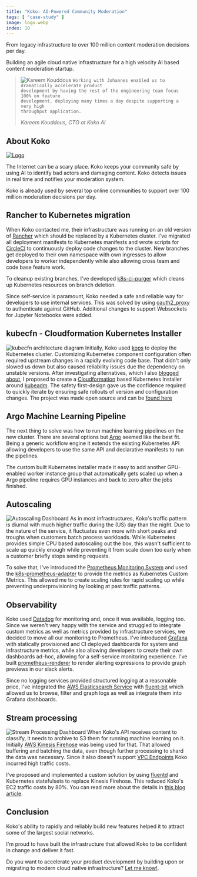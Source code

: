 ```yaml
---
title: "Koko: AI-Powered Community Moderation"
tags: [ "case-study" ]
image: logo.webp
index: 10
---
```


From legacy infrastructure to over 100 million content moderation decisions per
day.

Building an agile cloud native infrastructure for a high velocity AI based
content moderation startup.

<!--end-->

<blockquote class="testimonial">
  <img alt="Kareem Kouddous" src="kareem.jpg" />
  <code>Working with Johannes enabled us to dramatically accelerate product
development by having the rest of the engineering team focus 100% on feature
development, deploying many times a day despite supporting a very high
throughput application.
  </code>
  <footer><cite>Kareem Kouddous, CTO at Koko AI</cite></footer>
</blockquote>

## About Koko
[![Logo](logo-wide.png)](https://koko.ai)

The Internet can be a scary place. Koko keeps your community safe by using AI to
identify bad actors and damaging content. Koko detects issues in real time and
notifies your moderation system.

Koko is already used by several top online communities to support over 100
million moderation decisions per day.


## Rancher to Kubernetes migration
When Koko contacted me, their infrastructure was running on an old version of
[Rancher](https://rancher.com/) which should be replaced by a Kubernetes
cluster. I've migrated all deployment manifests to Kubernetes manifests and
wrote scripts for [CircleCI](https://circleci.com/) to continuously deploy code
changes to the cluster. New branches get deployed to their own namespace with
own ingresses to allow developers to worker independently while also allowing
cross team and code base feature work.

To cleanup existing branches, I've developed
[k8s-ci-purger](https://github.com/itskoko/k8s-ci-purger) which cleans up
Kubernetes resources on branch deletion.

Since self-service is paramount, Koko needed a safe and reliable way for
developers to use internal services. This was solved by using
[oauth2\_proxy](https://github.com/bitly/oauth2_proxy) to authenticate against
GitHub. Additional changes to support Websockets for Jupyter Notebooks were
added.

## kubecfn - Cloudformation Kubernetes Installer
![kubecfn architecture diagram](kubecfn.svg)
Initially, Koko used [kops](https://github.com/kubernetes/kops) to deploy the
Kubernetes cluster. Customizing Kubernetes component configuration often
required upstream changes in a rapidly evolving code base. That didn't only
slowed us down but also caused reliability issues due the dependency on unstable
versions. After investigating alternatives, which I also [blogged
about](https://5pi.de/2017/12/15/production-grade-kubernetes/), I proposed to
create a [Cloudformation](https://aws.amazon.com/cloudformation/) based
Kubernetes Installer around
[kubeadm](https://kubernetes.io/docs/setup/independent/). The safety
first-design gave us the confidence required to quickly iterate by ensuring safe
rollouts of version and configuration changes.
The project was made open source and can be [found
here](https://github.com/itskoko/kubecfn)


## Argo Machine Learning Pipeline
The next thing to solve was how to run machine learning pipelines on the new
cluster. There are several options but [Argo](https://github.com/argoproj/argo)
seemed like the best fit. Being a generic workflow engine it extends the
existing Kubernetes API allowing developers to use the same API and declarative
manifests to run the pipelines.

The custom built Kubernetes installer made it easy to add another GPU-enabled worker
instance group that automatically gets scaled up when a Argo pipeline requires
GPU instances and back to zero after the jobs finished.

## Autoscaling
![Autoscaling Dashboard](autoscaling.png)
As in most infrastructures, Koko's traffic pattern is diurnal with much higher
traffic during the (US) day than the night. Due to the nature of the service, it
fluctuates even more with short peaks and troughs when customers batch process
workloads. While Kubernetes provides simple CPU based autoscaling out the box,
this wasn't sufficient to scale up quickly enough while preventing it from scale
down too early when a customer briefly stops sending requests.

To solve that, I've introduced the [Prometheus Monitoring
System](https://prometheus.io/) and used
the
[k8s-prometheus-adapter](https://github.com/DirectXMan12/k8s-prometheus-adapter)
to provide the metrics as Kubernetes Custom Metrics. This allowed me to create
scaling rules for rapid scaling up while preventing underprovisioning by looking
at past traffic patterns.

## Observability
Koko used [Datadog](https://www.datadoghq.com/) for monitoring and, once it was
available, logging too. Since we weren't very happy with the service and
struggled to integrate custom metrics as well as metrics provided by
infrastructure services, we decided to move all our monitoring to Prometheus.
I've introduced [Grafana](https://grafana.org/) with statically provisioned and
CI deployed dashboards for system and infrastructure metrics, while also
allowing developers to create their own dashboards ad-hoc, allowing for a
self-service monitoring experience. I've built
[prometheus-renderer](https://github.com/itskoko/prometheus-renderer) to render
alerting expressions to provide graph previews in our slack alerts.

Since no logging services provided structured logging at a reasonable price,
I've integrated the [AWS Elasticsearch
Service](https://aws.amazon.com/elasticsearch-service/) with
[fluent-bit](https://fluentbit.io/) which allowed us to browse, filter and graph
logs as well as integrate them into Grafana dashboards.


## Stream processing
![Stream Processing Dashboard](streamprocessing.png)
When Koko's API receives content to classify, it needs to archive to S3 them for
running machine learning on it. Initially [AWS Kinesis
Firehose](https://aws.amazon.com/kinesis/data-firehose/) was being used for
that. That allowed buffering and batching the data, even though further
processing to shard the data was necessary. Since it also doesn't support [VPC
Endpoints](https://docs.aws.amazon.com/vpc/latest/userguide/vpc-endpoints.html)
Koko incurred high traffic costs.

I've proposed and implemented a custom solution by using
[fluentd](https://www.fluentd.org/) and Kubernetes statefulsets to replace
Kinesis Firehose. This reduced Koko's EC2 traffic costs by 80%. You can read
more about the details in [this blog article](/2018/10/31/fluentd-for-data-warehousing-with-athena/).

## Conclusion
Koko's ability to rapidly and reliably build new features helped it to attract
some of the largest social networks.

I'm proud to have built the infrastructure that allowed Koko to be confident in
change and deliver it fast.

Do you want to accelerate your product development by building upon or migrating
to modern cloud native infrastructure? [Let me know!](/hire-me).
